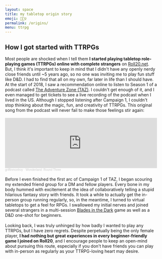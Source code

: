 ```yaml
---
layout: space
title: my tabletop origin story
emoji: 🧝🏻‍♀️
permalink: /origins/
menu: ttrpg
---
```

<h2>How I got started with TTRPGs</h2>
Most people are shocked when I tell them <b>I started playing tabletop role-playing games &#40;TTRPGs&#41;  online with complete strangers</b> on <a target="_new" href="https://roll20.net/">Roll20.net</a>. But, I think it's important to keep in mind that I didn't have any openly nerdy close friends until ~5 years ago, so no one was inviting me to play fun stuff like D&D. I had to find that all on my own, far later in life than I should have.  
<br>
At the start of 2018, I saw a recommendation online to listen to Season 1 of a podcast called <a target="_new" href="https://en.wikipedia.org/wiki/The_Adventure_Zone">The Adventure Zone (TAZ)</a>. I couldn't get enough of it, and I even managed to get tickets to see a live recording of the podcast when I lived in the US. Although I stopped listening after Campaign 1, I couldn't stop thinking about the magic, fun, and creativity of TTRPGs. This original song from the podcast will never fail to make those feelings stir again:
<br>
<br>
<iframe width="100%" height="166" scrolling="no" frameborder="no" allow="autoplay" src="https://w.soundcloud.com/player/?url=https%3A//api.soundcloud.com/tracks/309199255&color=%23ff7add&auto_play=false&hide_related=false&show_comments=true&show_user=true&show_reposts=false&show_teaser=true"></iframe><div style="font-size: 10px; color: #cccccc;line-break: anywhere;word-break: normal;overflow: hidden;white-space: nowrap;text-overflow: ellipsis; font-family: Interstate,Lucida Grande,Lucida Sans Unicode,Lucida Sans,Garuda,Verdana,Tahoma,sans-serif;font-weight: 100;"><a href="https://soundcloud.com/griffinmcelroy" title="griffinmcelroy" target="_blank" style="color: #cccccc; text-decoration: none;">griffinmcelroy</a> · <a href="https://soundcloud.com/griffinmcelroy/wonderland-round-three" title="Wonderland: Round Three" target="_blank" style="color: #cccccc; text-decoration: none;">Wonderland: Round Three</a></div>
<br>
Before I even finished the first arc of Campaign 1 of TAZ, I began scouring my extended friend group for a DM and fellow players. Every bone in my body hummed with excitement at the idea of collaboratively telling a stupid hilarious fantasy story with friends. It took a while to actually get the in-person group running regularly, so, in the meantime, I turned to virtual tabletops to get a feel for RPGs. I swallowed my initial nerves and joined several strangers in a multi-session <a target="_new" href="https://evilhat.com/product/blades-in-the-dark/">Blades in the Dark</a> game as well as a D&D one-shot for beginners. 
<br>
<br>
Looking back, I was truly unhinged by how badly I wanted to play any TTRPGs, but I have zero regrets. Despite perpetually being the only female player, <b>I had nothing but great experiences in every beginner-friendly game I joined on Roll20</b>, and I encourage people to keep an open-mind about pursuing this route, especially if you don't have friends you can play with in-person as regularly as your TTRPG-loving heart may desire.  